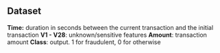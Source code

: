 
## Dataset 

**Time:** duration in seconds between the current transaction and the initial transaction 
**V1 - V28**: unknown/sensitive features
**Amount**: transaction amount
**Class**: output. 1 for fraudulent, 0 for otherwise
